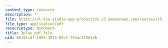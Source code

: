 ```yaml
---
content_type: resource
description: ''
file: https://ol-ocw-studio-app-production.s3.amazonaws.com/courses/15-401-finance-theory-i-fall-2008/06195cdf1d59387308c2f44ac2f5e1d6_Q2qjnLO3I_M.pdf
file_type: application/pdf
resourcetype: Document
title: 3play pdf file
uid: 06195cdf-1d59-3873-08c2-f44ac2f5e1d6
---
```

